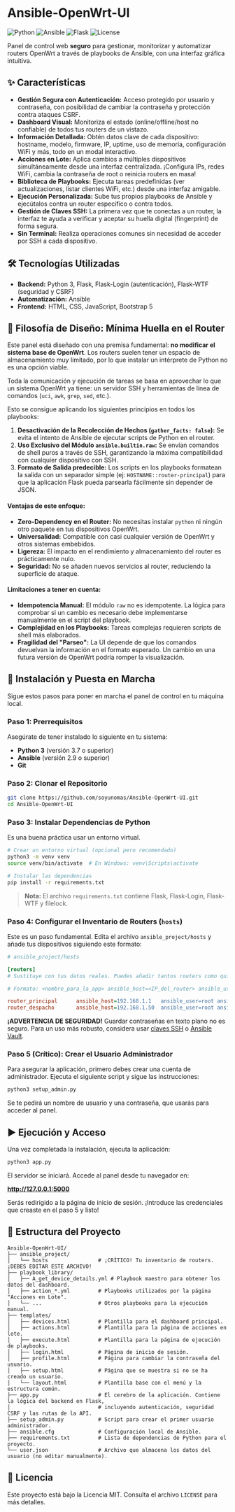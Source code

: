 # Ansible-OpenWrt-UI

![Python](https://img.shields.io/badge/Python-3.7+-blue.svg) ![Ansible](https://img.shields.io/badge/Ansible-2.9+-red.svg) ![Flask](https://img.shields.io/badge/Flask-2.0+-lightgrey.svg) ![License](https://img.shields.io/badge/License-MIT-green.svg)

Panel de control web **seguro** para gestionar, monitorizar y automatizar routers OpenWrt a través de playbooks de Ansible, con una interfaz gráfica intuitiva.

## ✨ Características

*   **Gestión Segura con Autenticación:** Acceso protegido por usuario y contraseña, con posibilidad de cambiar la contraseña y protección contra ataques CSRF.
*   **Dashboard Visual:** Monitoriza el estado (online/offline/host no confiable) de todos tus routers de un vistazo.
*   **Información Detallada:** Obtén datos clave de cada dispositivo: hostname, modelo, firmware, IP, uptime, uso de memoria, configuración WiFi y más, todo en un modal interactivo.
*   **Acciones en Lote:** Aplica cambios a múltiples dispositivos simultáneamente desde una interfaz centralizada. ¡Configura IPs, redes WiFi, cambia la contraseña de root o reinicia routers en masa!
*   **Biblioteca de Playbooks:** Ejecuta tareas predefinidas (ver actualizaciones, listar clientes WiFi, etc.) desde una interfaz amigable.
*   **Ejecución Personalizada:** Sube tus propios playbooks de Ansible y ejecútalos contra un router específico o contra todos.
*   **Gestión de Claves SSH:** La primera vez que te conectas a un router, la interfaz te ayuda a verificar y aceptar su huella digital (fingerprint) de forma segura.
*   **Sin Terminal:** Realiza operaciones comunes sin necesidad de acceder por SSH a cada dispositivo.

## 🛠️ Tecnologías Utilizadas

*   **Backend:** Python 3, Flask, Flask-Login (autenticación), Flask-WTF (seguridad y CSRF)
*   **Automatización:** Ansible
*   **Frontend:** HTML, CSS, JavaScript, Bootstrap 5

## 🧠 Filosofía de Diseño: Mínima Huella en el Router

Este panel está diseñado con una premisa fundamental: **no modificar el sistema base de OpenWrt**. Los routers suelen tener un espacio de almacenamiento muy limitado, por lo que instalar un intérprete de Python no es una opción viable.

Toda la comunicación y ejecución de tareas se basa en aprovechar lo que un sistema OpenWrt ya tiene: un servidor SSH y herramientas de línea de comandos (`uci`, `awk`, `grep`, `sed`, etc.).

Esto se consigue aplicando los siguientes principios en todos los playbooks:

1.  **Desactivación de la Recolección de Hechos (`gather_facts: false`):** Se evita el intento de Ansible de ejecutar scripts de Python en el router.
2.  **Uso Exclusivo del Módulo `ansible.builtin.raw`:** Se envían comandos de shell puros a través de SSH, garantizando la máxima compatibilidad con cualquier dispositivo con SSH.
3.  **Formato de Salida predecible:** Los scripts en los playbooks formatean la salida con un separador simple (ej: `HOSTNAME::router-principal`) para que la aplicación Flask pueda parsearla fácilmente sin depender de JSON.

#### Ventajas de este enfoque:

*   **Zero-Dependency en el Router:** No necesitas instalar `python` ni ningún otro paquete en tus dispositivos OpenWrt.
*   **Universalidad:** Compatible con casi cualquier versión de OpenWrt y otros sistemas embebidos.
*   **Ligereza:** El impacto en el rendimiento y almacenamiento del router es prácticamente nulo.
*   **Seguridad:** No se añaden nuevos servicios al router, reduciendo la superficie de ataque.

#### Limitaciones a tener en cuenta:

*   **Idempotencia Manual:** El módulo `raw` no es idempotente. La lógica para comprobar si un cambio es necesario debe implementarse manualmente en el script del playbook.
*   **Complejidad en los Playbooks:** Tareas complejas requieren scripts de shell más elaborados.
*   **Fragilidad del "Parseo":** La UI depende de que los comandos devuelvan la información en el formato esperado. Un cambio en una futura versión de OpenWrt podría romper la visualización.

## 🚀 Instalación y Puesta en Marcha

Sigue estos pasos para poner en marcha el panel de control en tu máquina local.

### Paso 1: Prerrequisitos

Asegúrate de tener instalado lo siguiente en tu sistema:
*   **Python 3** (versión 3.7 o superior)
*   **Ansible** (versión 2.9 o superior)
*   **Git**

### Paso 2: Clonar el Repositorio

```bash
git clone https://github.com/soyunomas/Ansible-OpenWrt-UI.git
cd Ansible-OpenWrt-UI
```

### Paso 3: Instalar Dependencias de Python

Es una buena práctica usar un entorno virtual.
```bash
# Crear un entorno virtual (opcional pero recomendado)
python3 -m venv venv
source venv/bin/activate  # En Windows: venv\Scripts\activate

# Instalar las dependencias
pip install -r requirements.txt
```
> **Nota:** El archivo `requirements.txt` contiene Flask, Flask-Login, Flask-WTF y filelock.

### Paso 4: Configurar el Inventario de Routers (`hosts`)

Este es un paso fundamental. Edita el archivo `ansible_project/hosts` y añade tus dispositivos siguiendo este formato:

```ini
# ansible_project/hosts

[routers]
# Sustituye con tus datos reales. Puedes añadir tantos routers como quieras.

# Formato: <nombre_para_la_app> ansible_host=<IP_del_router> ansible_user=<usuario> ansible_ssh_pass=<contraseña>

router_principal      ansible_host=192.168.1.1   ansible_user=root ansible_ssh_pass=tu_password_seguro
router_despacho       ansible_host=192.168.1.50  ansible_user=root ansible_ssh_pass=otra_password
```

**¡ADVERTENCIA DE SEGURIDAD!**
Guardar contraseñas en texto plano no es seguro. Para un uso más robusto, considera usar [claves SSH](https://docs.ansible.com/ansible/latest/user_guide/connection_details.html#setting-the-remote-user-and-password) o [Ansible Vault](https://docs.ansible.com/ansible/latest/user_guide/vault.html).

### Paso 5 (Crítico): Crear el Usuario Administrador

Para asegurar la aplicación, primero debes crear una cuenta de administrador. Ejecuta el siguiente script y sigue las instrucciones:

```bash
python3 setup_admin.py
```
Se te pedirá un nombre de usuario y una contraseña, que usarás para acceder al panel.

## ▶️ Ejecución y Acceso

Una vez completada la instalación, ejecuta la aplicación:

```bash
python3 app.py
```

El servidor se iniciará. Accede al panel desde tu navegador en:

**http://127.0.0.1:5000**

Serás redirigido a la página de inicio de sesión. ¡Introduce las credenciales que creaste en el paso 5 y listo!

## 📁 Estructura del Proyecto

```
Ansible-OpenWrt-UI/
├── ansible_project/
│   └── hosts                # ¡CRÍTICO! Tu inventario de routers. ¡DEBES EDITAR ESTE ARCHIVO!
├── playbook_library/
│   ├── A_get_device_details.yml # Playbook maestro para obtener los datos del dashboard.
│   ├── action_*.yml         # Playbooks utilizados por la página "Acciones en Lote".
│   └── ...                  # Otros playbooks para la ejecución manual.
├── templates/
│   ├── devices.html         # Plantilla para el dashboard principal.
│   ├── actions.html         # Plantilla para la página de acciones en lote.
│   ├── execute.html         # Plantilla para la página de ejecución de playbooks.
│   ├── login.html           # Página de inicio de sesión.
│   ├── profile.html         # Página para cambiar la contraseña del usuario.
│   ├── setup.html           # Página que se muestra si no se ha creado un usuario.
│   └── layout.html          # Plantilla base con el menú y la estructura común.
├── app.py                   # El cerebro de la aplicación. Contiene la lógica del backend en Flask,
│                            # incluyendo autenticación, seguridad CSRF y las rutas de la API.
├── setup_admin.py           # Script para crear el primer usuario administrador.
├── ansible.cfg              # Configuración local de Ansible.
├── requirements.txt         # Lista de dependencias de Python para el proyecto.
└── user.json                # Archivo que almacena los datos del usuario (no editar manualmente).
```

## 📄 Licencia

Este proyecto está bajo la Licencia MIT. Consulta el archivo `LICENSE` para más detalles.
